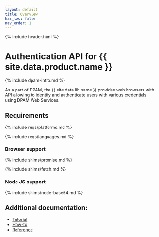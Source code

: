 ```yaml
---
layout: default
title: Overview
has_toc: false
nav_order: 1  
---
```

{% include header.html %}

# Authentication API for {{ site.data.product.name }}

{% include dpam-intro.md %}

As a part of DPAM, the {{ site.data.lib.name }} provides web browsers with API
allowing to identify and authenticate users with various credentials using 
DPAM Web Services.

## Requirements

{% include reqs/platforms.md %}

{% include reqs/languages.md %}

### Browser support

{% include shims/promise.md %}

{% include shims/fetch.md %}

### Node JS support

{% include shims/node-base64.md %}

## Additional documentation:

* [Tutorial](./tutorial.md)
* [How-to](./how-to.md)
* [Reference](./reference.md)

